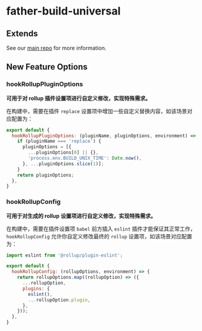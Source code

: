 # father-build-universal

## Extends

See our [main repo](https://github.com/umijs/father) for more information.

## New Feature Options

### hookRollupPluginOptions

**可用于对 rollup 插件设置项进行自定义修改，实现特殊需求。**

在构建中，需要在插件 `replace` 设置项中增加一些自定义替换内容，如该场景对应配置为：

```js
export default {
  hookRollupPluginOptions: (pluginName, pluginOptions, environment) => {
    if (pluginName === 'replace') {
      pluginOptions = [{
        ...pluginOptions[0] || {},
        'process.env.BUILD_UNIX_TIME': Date.now(),
      }, ...pluginOptions.slice(1)];
    }
    return pluginOptions;
  },
}
```

### hookRollupConfig

**可用于对生成的 rollup 设置项进行自定义修改，实现特殊需求。**

在构建中，需要在插件设置项 `babel` 前方插入 `eslint` 插件才能保证其正常工作，`hookRollupConfig` 允许你自定义修改最终的 `rollup` 设置项，如该场景对应配置为：

```js
import eslint from '@rollup/plugin-eslint';

export default {
  hookRollupConfig: (rollupOptions, environment) => {
    return rollupOptions.map((rollupOption) => ({
      ...rollupOption,
      plugins: {
        eslint(),
        ...rollupOption.plugin,
      },
    }));
  },
}
```
